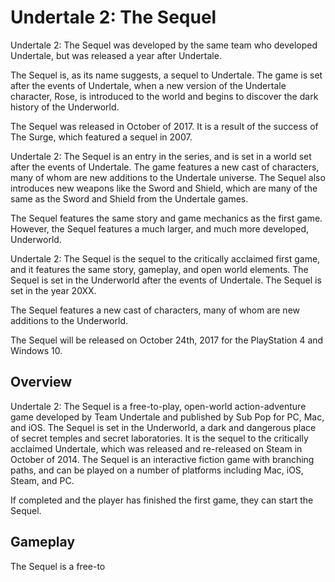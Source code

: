 # Undertale 2: The Sequel

Undertale 2: The Sequel was developed by the same team who developed Undertale, but was released a year after Undertale.

The Sequel is, as its name suggests, a sequel to Undertale. The game is set after the events of Undertale, when a new version of the Undertale character, Rose, is introduced to the world and begins to discover the dark history of the Underworld.

The Sequel was released in October of 2017. It is a result of the success of The Surge, which featured a sequel in 2007.

Undertale 2: The Sequel is an entry in the series, and is set in a world set after the events of Undertale. The game features a new cast of characters, many of whom are new additions to the Undertale universe. The Sequel also introduces new weapons like the Sword and Shield, which are many of the same as the Sword and Shield from the Undertale games.

The Sequel features the same story and game mechanics as the first game. However, the Sequel features a much larger, and much more developed, Underworld.

Undertale 2: The Sequel is the sequel to the critically acclaimed first game, and it features the same story, gameplay, and open world elements. The Sequel is set in the Underworld after the events of Undertale. The Sequel is set in the year 20XX.

The Sequel features a new cast of characters, many of whom are new additions to the Underworld.

The Sequel will be released on October 24th, 2017 for the PlayStation 4 and Windows 10.

## Overview

Undertale 2: The Sequel is a free-to-play, open-world action-adventure game developed by Team Undertale and published by Sub Pop for PC, Mac, and iOS. The Sequel is set in the Underworld, a dark and dangerous place of secret temples and secret laboratories. It is the sequel to the critically acclaimed Undertale, which was released and re-released on Steam in October of 2014. The Sequel is an interactive fiction game with branching paths, and can be played on a number of platforms including Mac, iOS, Steam, and PC.

If completed and the player has finished the first game, they can start the Sequel.

## Gameplay

The Sequel is a free-to